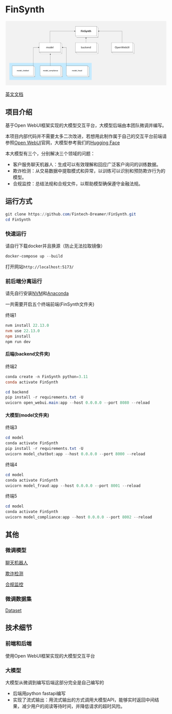 # FinSynth

![FinSynth](./docs/FinSynth.png)

[英文文档](./docs/README.en.md)

## 项目介绍

基于Open WebUI框架实现的大模型交互平台，大模型后端由本团队微调并编写。

本项目内部代码并不需要太多二次改进，若想用此制作属于自己的交互平台前端请参照[Open WebUI](https://docs.openwebui.com/)官网，大模型参考我们的[Hugging Face](https://huggingface.co/)

本大模型有三个，分别解决三个领域的问题：

- 客户服务聊天机器人：生成可以有效理解和回应广泛客户询问的训练数据。
- 欺诈检测：从交易数据中提取模式和异常，以训练可以识别和预防欺诈行为的模型。
- 合规监控：总结法规和合规文件，以帮助模型确保遵守金融法规。

## 运行方式

```powershell
git clone https://github.com/Fintech-Dreamer/FinSynth.git
cd FinSynth
```

### 快速运行

请自行下载docker并且换源（防止无法拉取镜像）

```powershell
docker-compose up --build
```

打开网站`http://localhost:5173/`

### 前后端分离运行

请先自行安装[NVM](https://nvm.p6p.net/)和[Anaconda](https://www.anaconda.com/download)

一共需要开启五个终端前端(FinSynth文件夹)

终端1

```powershell
nvm install 22.13.0
nvm use 22.13.0
npm install
npm run dev
```

#### 后端(backend文件夹)

终端2

```powershell
conda create -n FinSynth python=3.11
conda activate FinSynth
```

```powershell
cd backend
pip install -r requirements.txt -U
uvicorn open_webui.main:app --host 0.0.0.0 --port 8080 --reload
```

#### 大模型(model文件夹)

终端3

```powershell
cd model
conda activate FinSynth
pip install -r requirements.txt -U
uvicorn model_chatbot:app --host 0.0.0.0 --port 8000 --reload
```

终端4

```powershell
cd model
conda activate FinSynth
uvicorn model_fraud:app --host 0.0.0.0 --port 8001 --reload
```

终端5

```powershell
cd model
conda activate FinSynth
uvicorn model_compliance:app --host 0.0.0.0 --port 8002 --reload
```

## 其他

### 微调模型

[聊天机器人](https://huggingface.co/Fintech-Dreamer/FinSynth_model_chatbot)

[欺诈检测](https://huggingface.co/Fintech-Dreamer/FinSynth_model_fraud)

[合规监控](https://huggingface.co/Fintech-Dreamer/FinSynth_model_compliance)

### 微调数据集

[Dataset ](https://huggingface.co/datasets/Fintech-Dreamer/FinSynth_data)

## 技术细节

### 前端和后端

使用Open WebUI框架实现的大模型交互平台

### 大模型

大模型从微调到编写后端这部分完全是自己编写的

- 后端用python fastapi编写
- 实现了流式输出：用流式输出的方式调用大模型API，能够实时返回中间结果，减少用户的阅读等待时间，并降低请求的超时风险。
